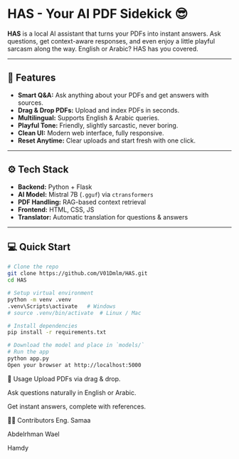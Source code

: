 # HAS - Your AI PDF Sidekick 😎

**HAS** is a local AI assistant that turns your PDFs into instant answers. Ask questions, get context-aware responses, and even enjoy a little playful sarcasm along the way. English or Arabic? HAS has you covered.  

---

## 🚀 Features

- **Smart Q&A:** Ask anything about your PDFs and get answers with sources.  
- **Drag & Drop PDFs:** Upload and index PDFs in seconds.  
- **Multilingual:** Supports English & Arabic queries.  
- **Playful Tone:** Friendly, slightly sarcastic, never boring.  
- **Clean UI:** Modern web interface, fully responsive.  
- **Reset Anytime:** Clear uploads and start fresh with one click.  

---

## ⚙️ Tech Stack

- **Backend:** Python + Flask  
- **AI Model:** Mistral 7B (`.gguf`) via `ctransformers`  
- **PDF Handling:** RAG-based context retrieval  
- **Frontend:** HTML, CSS, JS  
- **Translator:** Automatic translation for questions & answers  

---

## 💻 Quick Start

```bash
# Clone the repo
git clone https://github.com/V01Dmlm/HAS.git
cd HAS

# Setup virtual environment
python -m venv .venv
.venv\Scripts\activate   # Windows
# source .venv/bin/activate  # Linux / Mac

# Install dependencies
pip install -r requirements.txt

# Download the model and place in `models/`
# Run the app
python app.py
Open your browser at http://localhost:5000
```
🎯 Usage
Upload PDFs via drag & drop.

Ask questions naturally in English or Arabic.

Get instant answers, complete with references.

👩‍💻 Contributors
Eng. Samaa

Abdelrhman Wael

Hamdy

